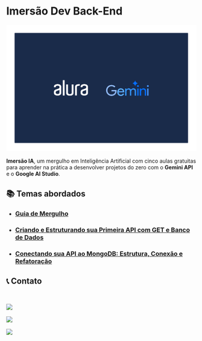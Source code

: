 # Imersão Dev Back-End

<img src="Guia-Mergulho/img/imersao.png">

**Imersão IA**, um mergulho em Inteligência Artificial com cinco aulas gratuitas para aprender na prática a desenvolver projetos do zero com o **Gemini API** e o **Google AI Studio**.

## 📚 Temas abordados

- ### [Guia de Mergulho](Guia-Mergulho/menu.md)

- ### [Criando e Estruturando sua Primeira API com GET e Banco de Dados](Estruturando-API-Banco-Dados/menu.md)

- ### [Conectando sua API ao MongoDB: Estrutura, Conexão e Refatoração](ConectandoAPI/menu.md)

<h2> 📞 Contato</h2>

<div style="display: inline_block"><br>

  <a href="https://instagram.com/misaelvborges" target="_blank"><img src="https://img.shields.io/badge/-Instagram-%23E4405F?style=for-the-badge&logo=instagram&logoColor=white" target="_blank"></a>

  <a href = "mailto:misaelborges1981@gmail.com"><img src="https://img.shields.io/badge/-Gmail-%23333?style=for-the-badge&logo=gmail&logoColor=white" target="_blank"></a>

  <a href="https://www.linkedin.com/in/misael-borges-dev/" target="_blank"><img src="https://img.shields.io/badge/-LinkedIn-%230077B5?style=for-the-badge&logo=linkedin&logoColor=white" target="_blank"></a>

</div>